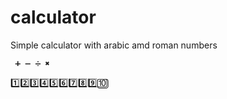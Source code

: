 # calculator

Simple calculator with arabic amd roman numbers 

     ➕ ➖ ➗ ✖️
1️⃣2️⃣3️⃣4️⃣5️⃣6️⃣7️⃣8️⃣9️⃣🔟